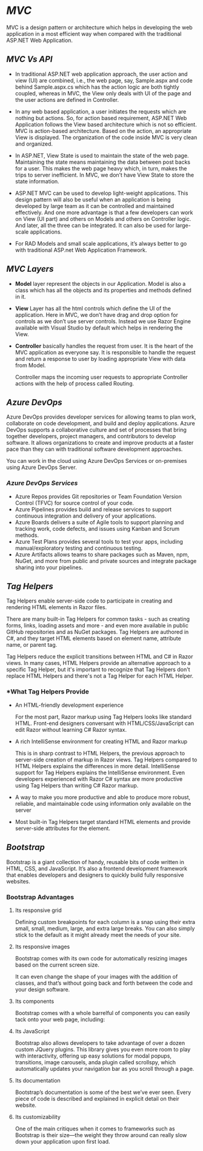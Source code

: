 # ***MVC*** 

MVC is a design pattern or architecture which helps in developing the web application in a most efficient way when compared with the traditional ASP.NET Web Application.

## ***MVC Vs API***

+ In traditional ASP.NET web application approach, the user action and view (UI) are combined, i.e., the web page, say, Sample.aspx and code behind Sample.aspx.cs which has the action logic are both tightly coupled, whereas in MVC, the View only deals with UI of the page and the user actions are defined in Controller.

+ In any web based application, a user initiates the requests which are nothing but actions. So, for action based requirement, ASP.NET Web Application follows the View based architecture which is not so efficient. MVC is action-based architecture. Based on the action, an appropriate View is displayed. The organization of the code inside MVC is very clean and organized.

+ In ASP.NET, View State is used to maintain the state of the web page. Maintaining the state means maintaining the data between post backs for a user. This makes the web page heavy which, in turn, makes the trips to server inefficient. In MVC, we don’t have View State to store the state information.

+ ASP.NET MVC can be used to develop light-weight applications. This design pattern will also be useful when an application is being developed by large team as it can be controlled and maintained effectively. And one more advantage is that a few developers can work on View (UI part) and others on Models and others on Controller logic. And later, all the three can be integrated. It can also be used for large-scale applications.

+ For RAD Models and small scale applications, it’s always better to go with traditional ASP.net Web Application Framework.

## ***MVC Layers***

+ **Model** layer represent the objects in our Application. Model is also a class which has all the objects and its properties and methods defined in it.

+ **View** Layer has all the html controls which define the UI of the application. Here in MVC, we don’t have drag and drop option for controls as we don’t use server controls. Instead we use Razor Engine available with Visual Studio by default which helps in rendering the View.



+ **Controller** basically handles the request from user. It is the heart of the MVC application as everyone say. It is responsible to handle the request and return a response to user by loading appropriate View with data from Model.

    Controller maps the incoming user requests to appropriate Controller actions with the help of process called Routing.

## ***Azure DevOps***

Azure DevOps provides developer services for allowing teams to plan work, collaborate on code development, and build and deploy applications. Azure DevOps supports a collaborative culture and set of processes that bring together developers, project managers, and contributors to develop software. It allows organizations to create and improve products at a faster pace than they can with traditional software development approaches.

You can work in the cloud using Azure DevOps Services or on-premises using Azure DevOps Server.

### ***Azure DevOps Services***
+ Azure Repos provides Git repositories or Team Foundation Version Control (TFVC) for source control of your code.
+ Azure Pipelines provides build and release services to support continuous integration and delivery of your applications.
+ Azure Boards delivers a suite of Agile tools to support planning and tracking work, code defects, and issues using Kanban and Scrum methods.
+ Azure Test Plans provides several tools to test your apps, including manual/exploratory testing and continuous testing.
+ Azure Artifacts allows teams to share packages such as Maven, npm, NuGet, and more from public and private sources and integrate package sharing into your pipelines.

## ***Tag Helpers***

Tag Helpers enable server-side code to participate in creating and rendering HTML elements in Razor files. 

There are many built-in Tag Helpers for common tasks - such as creating forms, links, loading assets and more - and even more available in public GitHub repositories and as NuGet packages. Tag Helpers are authored in C#, and they target HTML elements based on element name, attribute name, or parent tag.

Tag Helpers reduce the explicit transitions between HTML and C# in Razor views. In many cases, HTML Helpers provide an alternative approach to a specific Tag Helper, but it's important to recognize that Tag Helpers don't replace HTML Helpers and there's not a Tag Helper for each HTML Helper.

### ***What Tag Helpers Provide**

+ An HTML-friendly development experience

    For the most part, Razor markup using Tag Helpers looks like standard HTML. Front-end designers conversant with HTML/CSS/JavaScript can edit Razor without learning C# Razor syntax.

+ A rich IntelliSense environment for creating HTML and Razor markup

    This is in sharp contrast to HTML Helpers, the previous approach to server-side creation of markup in Razor views. Tag Helpers compared to HTML Helpers explains the differences in more detail. IntelliSense support for Tag Helpers explains the IntelliSense environment. Even developers experienced with Razor C# syntax are more productive using Tag Helpers than writing C# Razor markup.

+ A way to make you more productive and able to produce more robust, reliable, and maintainable code using information only available on the server


+ Most built-in Tag Helpers target standard HTML elements and provide server-side attributes for the element.

## ***Bootstrap***
Bootstrap is a giant collection of handy, reusable bits of code written in HTML, CSS, and JavaScript. It’s also a frontend development framework that enables developers and designers to quickly build fully responsive websites.

### **Bootstrap Advantages**


1. Its responsive grid


    Defining custom breakpoints for each column is a snap using their extra small, small, medium, large, and extra large breaks. You can also simply stick to the default as it might already meet the needs of your site.

2. Its responsive images

    Bootstrap comes with its own code for automatically resizing images based on the current screen size. 



    It can even change the shape of your images with the addition of classes, and that’s without going back and forth between the code and your design software.

3. Its components

    Bootstrap comes with a whole barrelful of components you can easily tack onto your web page, including:


4. Its JavaScript


    Bootstrap also allows developers to take advantage of over a dozen custom JQuery plugins. This library gives you even more room to play with interactivity, offering up easy solutions for modal popups, transitions, image carousels, anda plugin called scrollspy, which automatically updates your navigation bar as you scroll through a page.

5. Its documentation

    Bootstrap’s documentation is some of the best we’ve ever seen. Every piece of code is described and explained in explicit detail on their website.



6. Its customizability

    One of the main critiques when it comes to frameworks such as Bootstrap is their size—the weight they throw around can really slow down your application upon first load.





